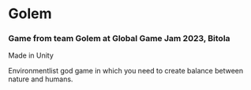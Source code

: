 # Golem
### Game from team Golem at Global Game Jam 2023, Bitola
Made in Unity

Environmentlist god game in which you need to create balance between nature and humans. 
 
